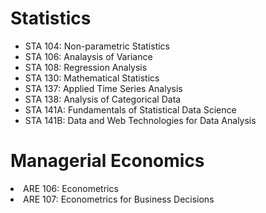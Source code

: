 <!DOCTYPE html>
<html>
<head>
	<title>Relevant Coursework</title>
</head>
<body>
<h1>Statistics</h1>
<ul>
	<li>STA 104: Non-parametric Statistics</li>
	<li>STA 106: Analaysis of Variance</li>
	<li>STA 108: Regression Analysis</li>
	<li>STA 130: Mathematical Statistics</li>
	<li>STA 137: Applied Time Series Analysis</li>
	<li>STA 138: Analysis of Categorical Data
	<li>STA 141A: Fundamentals of Statistical Data Science</li>
	<li>STA 141B: Data and Web Technologies for Data Analysis</li>
</ul>
<h1>Managerial Economics</h1>
	<li>ARE 106: Econometrics</li>
	<li>ARE 107: Econometrics for Business Decisions</li>
</body>
</html>


